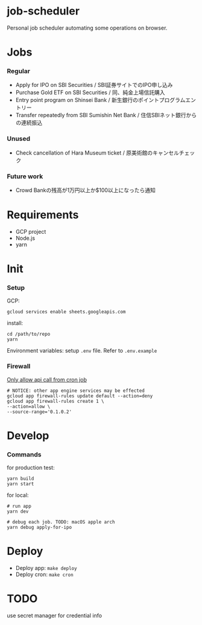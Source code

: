 # job-scheduler

Personal job scheduler automating some operations on browser.

# Jobs

### Regular

- Apply for IPO on SBI Securities / SBI証券サイトでのIPO申し込み
- Purchase Gold ETF on SBI Securities / 同、純金上場信託購入
- Entry point program on Shinsei Bank / 新生銀行のポイントプログラムエントリー
- Transfer repeatedly from SBI Sumishin Net Bank / 住信SBIネット銀行からの連続振込

### Unused

- Check cancellation of Hara Museum ticket / 原美術館のキャンセルチェック

### Future work

- Crowd Bankの残高が1万円以上か$100以上になったら通知

# Requirements

- GCP project
- Node.js
- yarn

# Init

### Setup

GCP:

```
gcloud services enable sheets.googleapis.com
```

install:

```
cd /path/to/repo
yarn
```

Environment variables:
setup `.env` file. Refer to `.env.example`

### Firewall

[Only allow api call from cron job](https://cloud.google.com/appengine/docs/flexible/nodejs/scheduling-jobs-with-cron-yaml#validating_cron_requests)

```
# NOTICE: other app engine services may be effected
gcloud app firewall-rules update default --action=deny
gcloud app firewall-rules create 1 \
--action=allow \
--source-range='0.1.0.2'
```

# Develop

### Commands

for production test:

```
yarn build
yarn start
```

for local:

```
# run app
yarn dev

# debug each job. TODO: macOS apple arch
yarn debug apply-for-ipo
```

# Deploy

- Deploy app: `make deploy`
- Deploy cron: `make cron`

# TODO

use secret manager for credential info
